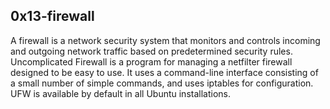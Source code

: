 ## 0x13-firewall
A firewall is a network security system that monitors and controls incoming and outgoing network traffic based on predetermined security rules.
Uncomplicated Firewall is a program for managing a netfilter firewall designed to be easy to use. It uses a command-line interface consisting of a small number of simple commands, and uses iptables for configuration. UFW is available by default in all Ubuntu installations.